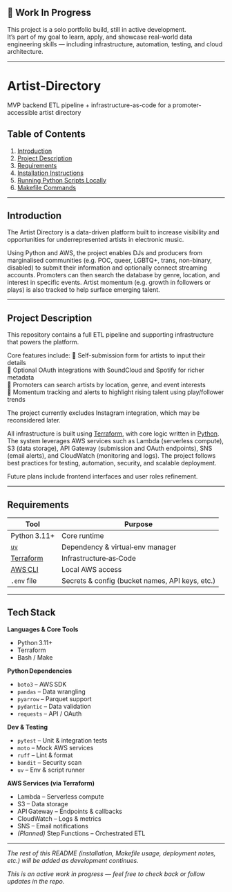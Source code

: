 ## 🚧 Work In Progress

This project is a solo portfolio build, still in active development.  
It’s part of my goal to learn, apply, and showcase real-world data engineering skills — including infrastructure, automation, testing, and cloud architecture.

---

# Artist-Directory
MVP backend ETL pipeline + infrastructure-as-code for a promoter-accessible artist directory

## Table of Contents
1. [Introduction](#introduction)  
2. [Project Description](#project-description)  
3. [Requirements](#requirements)  
4. [Installation Instructions](#installation-instructions)  
5. [Running Python Scripts Locally](#running-python-scripts-locally)  
6. [Makefile Commands](#makefile-commands)  

---

## Introduction

The Artist Directory is a data-driven platform built to increase visibility and opportunities for underrepresented artists in electronic music.

Using Python and AWS, the project enables DJs and producers from marginalised communities (e.g. POC, queer, LGBTQ+, trans, non-binary, disabled) to submit their information and optionally connect streaming accounts. Promoters can then search the database by genre, location, and interest in specific events. Artist momentum (e.g. growth in followers or plays) is also tracked to help surface emerging talent.

---

## Project Description

This repository contains a full ETL pipeline and supporting infrastructure that powers the platform.

Core features include:
🔸 Self-submission form for artists to input their details  
🔸 Optional OAuth integrations with SoundCloud and Spotify for richer metadata  
🔸 Promoters can search artists by location, genre, and event interests  
🔸 Momentum tracking and alerts to highlight rising talent using play/follower trends

The project currently excludes Instagram integration, which may be reconsidered later.

All infrastructure is built using [Terraform](https://www.hashicorp.com/en/products/terraform), with core logic written in [Python](https://www.python.org). The system leverages AWS services such as Lambda (serverless compute), S3 (data storage), API Gateway (submission and OAuth endpoints), SNS (email alerts), and CloudWatch (monitoring and logs). The project follows best practices for testing, automation, security, and scalable deployment.

Future plans include frontend interfaces and user roles refinement.

---

## Requirements

| Tool | Purpose |
|------|---------|
| Python 3.11+ | Core runtime |
| [`uv`](https://docs.astral.sh/uv/) | Dependency & virtual‑env manager |
| [Terraform](https://developer.hashicorp.com/terraform/install) | Infrastructure‑as‑Code |
| [AWS CLI](https://docs.aws.amazon.com/cli/latest/userguide/install-cliv2.html) | Local AWS access |
| `.env` file | Secrets & config (bucket names, API keys, etc.) |

---

## Tech Stack

**Languages & Core Tools**  
- Python 3.11+  
- Terraform  
- Bash / Make  

**Python Dependencies**  
- `boto3` – AWS SDK  
- `pandas` – Data wrangling  
- `pyarrow` – Parquet support  
- `pydantic` – Data validation  
- `requests` – API / OAuth  

**Dev & Testing**  
- `pytest` – Unit & integration tests  
- `moto` – Mock AWS services  
- `ruff` – Lint & format  
- `bandit` – Security scan  
- `uv` – Env & script runner  

**AWS Services (via Terraform)**  
- Lambda – Serverless compute  
- S3 – Data storage  
- API Gateway – Endpoints & callbacks  
- CloudWatch – Logs & metrics  
- SNS – Email notifications  
- *(Planned)* Step Functions – Orchestrated ETL

---

_The rest of this README (installation, Makefile usage, deployment notes, etc.) will be added as development continues._

_This is an active work in progress — feel free to check back or follow updates in the repo._